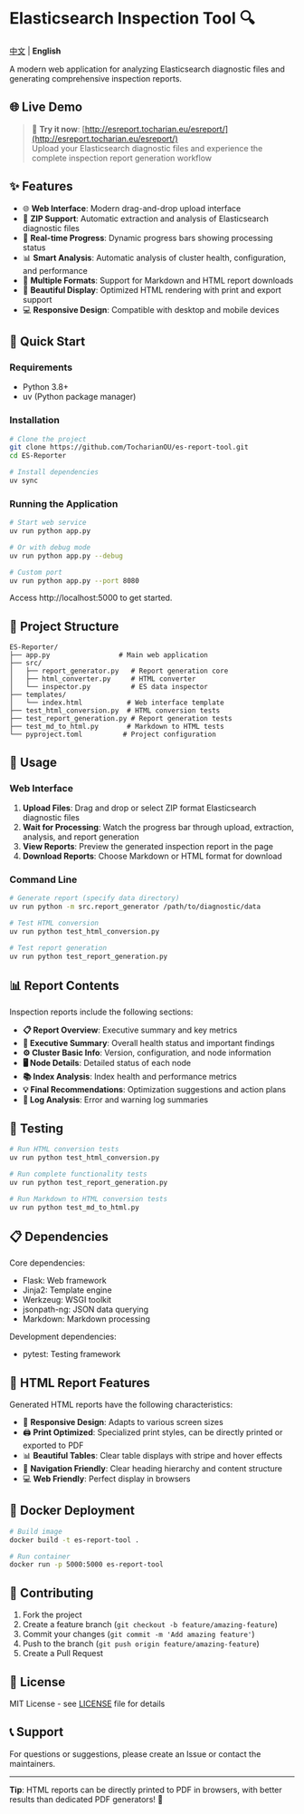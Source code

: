 # Elasticsearch Inspection Tool 🔍

[中文](README-zh.md) | **English**

A modern web application for analyzing Elasticsearch diagnostic files and generating comprehensive inspection reports.

## 🌐 Live Demo

> 🚀 **Try it now**: [http://esreport.tocharian.eu/esreport/](http://esreport.tocharian.eu/esreport/)  
> Upload your Elasticsearch diagnostic files and experience the complete inspection report generation workflow

## ✨ Features

- 🌐 **Web Interface**: Modern drag-and-drop upload interface
- 📁 **ZIP Support**: Automatic extraction and analysis of Elasticsearch diagnostic files  
- 🔄 **Real-time Progress**: Dynamic progress bars showing processing status
- 📊 **Smart Analysis**: Automatic analysis of cluster health, configuration, and performance
- 📄 **Multiple Formats**: Support for Markdown and HTML report downloads
- 🎨 **Beautiful Display**: Optimized HTML rendering with print and export support
- 💻 **Responsive Design**: Compatible with desktop and mobile devices

## 🚀 Quick Start

### Requirements

- Python 3.8+
- uv (Python package manager)

### Installation

```bash
# Clone the project
git clone https://github.com/TocharianOU/es-report-tool.git
cd ES-Reporter

# Install dependencies
uv sync
```

### Running the Application

```bash
# Start web service
uv run python app.py

# Or with debug mode
uv run python app.py --debug

# Custom port
uv run python app.py --port 8080
```

Access http://localhost:5000 to get started.

## 📁 Project Structure

```
ES-Reporter/
├── app.py                 # Main web application
├── src/
│   ├── report_generator.py   # Report generation core
│   ├── html_converter.py     # HTML converter
│   └── inspector.py          # ES data inspector
├── templates/
│   └── index.html           # Web interface template
├── test_html_conversion.py  # HTML conversion tests
├── test_report_generation.py # Report generation tests
├── test_md_to_html.py       # Markdown to HTML tests
└── pyproject.toml          # Project configuration
```

## 🔧 Usage

### Web Interface

1. **Upload Files**: Drag and drop or select ZIP format Elasticsearch diagnostic files
2. **Wait for Processing**: Watch the progress bar through upload, extraction, analysis, and report generation
3. **View Reports**: Preview the generated inspection report in the page
4. **Download Reports**: Choose Markdown or HTML format for download

### Command Line

```bash
# Generate report (specify data directory)
uv run python -m src.report_generator /path/to/diagnostic/data

# Test HTML conversion
uv run python test_html_conversion.py

# Test report generation
uv run python test_report_generation.py
```

## 📊 Report Contents

Inspection reports include the following sections:

- **📋 Report Overview**: Executive summary and key metrics
- **🎯 Executive Summary**: Overall health status and important findings  
- **⚙️ Cluster Basic Info**: Version, configuration, and node information
- **🖥️ Node Details**: Detailed status of each node
- **📚 Index Analysis**: Index health and performance metrics
- **💡 Final Recommendations**: Optimization suggestions and action plans
- **📝 Log Analysis**: Error and warning log summaries

## 🧪 Testing

```bash
# Run HTML conversion tests
uv run python test_html_conversion.py

# Run complete functionality tests
uv run python test_report_generation.py

# Run Markdown to HTML conversion tests
uv run python test_md_to_html.py
```

## 📋 Dependencies

Core dependencies:
- Flask: Web framework
- Jinja2: Template engine  
- Werkzeug: WSGI toolkit
- jsonpath-ng: JSON data querying
- Markdown: Markdown processing

Development dependencies:
- pytest: Testing framework

## 🎨 HTML Report Features

Generated HTML reports have the following characteristics:

- 📱 **Responsive Design**: Adapts to various screen sizes
- 🖨️ **Print Optimized**: Specialized print styles, can be directly printed or exported to PDF
- 📊 **Beautiful Tables**: Clear table displays with stripe and hover effects
- 🎯 **Navigation Friendly**: Clear heading hierarchy and content structure
- 💻 **Web Friendly**: Perfect display in browsers

## 🐳 Docker Deployment

```bash
# Build image
docker build -t es-report-tool .

# Run container
docker run -p 5000:5000 es-report-tool
```

## 🤝 Contributing

1. Fork the project
2. Create a feature branch (`git checkout -b feature/amazing-feature`)
3. Commit your changes (`git commit -m 'Add amazing feature'`)
4. Push to the branch (`git push origin feature/amazing-feature`)
5. Create a Pull Request

## 📄 License

MIT License - see [LICENSE](LICENSE) file for details

## 📞 Support

For questions or suggestions, please create an Issue or contact the maintainers.

---

**Tip**: HTML reports can be directly printed to PDF in browsers, with better results than dedicated PDF generators! 🎯 
